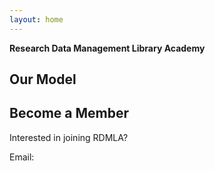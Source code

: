 ```yaml
---
layout: home
---
```


**Research Data Management Library Academy**


## Our Model



## Become a Member

Interested in joining RDMLA?

Email: 

